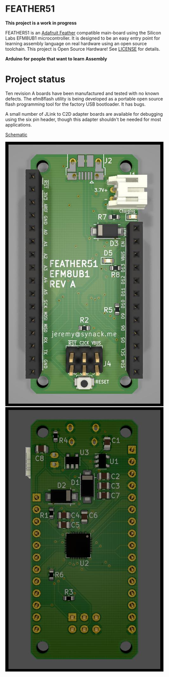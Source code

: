 # FEATHER51

**This project is a work in progress**

FEATHER51 is an [Adafruit Feather](https://learn.adafruit.com/adafruit-feather/feather-specification) compatible main-board using the Silicon Labs EFM8UB1 microcontroller. It is designed to be an easy entry point for learning assembly language on real hardware using an open source toolchain. This project is Open Source Hardware! See [LICENSE](LICENSE) for details.

**Arduino for people that want to learn Assembly**

# Project status

Ten revision A boards have been manufactured and tested with no known defects. The efm8flash utility is being developed as a portable open source flash programming tool for the factory USB bootloader. It has bugs.

A small number of JLink to C2D adapter boards are available for debugging using
the six pin header, though this adapter shouldn't be needed for most
applications.

[Schematic](feather51/feather51.pdf)

![Board Front](feather51/front.jpg)
![Board Back](feather51/back.jpg)
